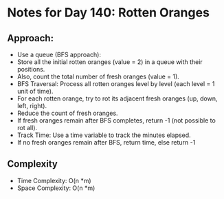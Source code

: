 # Notes for Day 140: Rotten Oranges

## Approach:

- Use a queue (BFS approach):
- Store all the initial rotten oranges (value = 2) in a queue with their positions.
- Also, count the total number of fresh oranges (value = 1).
- BFS Traversal: Process all rotten oranges level by level (each level = 1 unit of time).
- For each rotten orange, try to rot its adjacent fresh oranges (up, down, left, right).
- Reduce the count of fresh oranges.
- If fresh oranges remain after BFS completes, return -1 (not possible to rot all).
- Track Time: Use a time variable to track the minutes elapsed.
- If no fresh oranges remain after BFS, return time, else return -1

## Complexity

- Time Complexity: O(n *m)
- Space Complexity: O(n *m)
